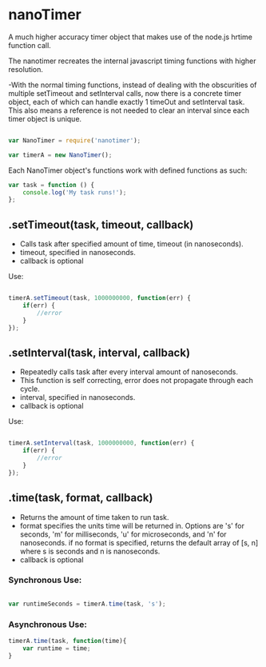 # nanoTimer

A much higher accuracy timer object that makes use of the node.js hrtime function call.

The nanotimer recreates the internal javascript timing functions with higher resolution.

-With the normal timing functions, instead of dealing with the obscurities of multiple setTimeout and 
setInterval calls, now there is a concrete timer object, each of which can handle exactly 1 timeOut and 
setInterval task. This also means a reference is not needed to clear an interval since each timer object is
unique.



```js

var NanoTimer = require('nanotimer');

var timerA = new NanoTimer();


```

Each NanoTimer object's functions work with defined functions as such:
```js
var task = function () {
    console.log('My task runs!');
};
```


## .setTimeout(task, timeout, callback)
* Calls task after specified amount of time, timeout (in nanoseconds).
* timeout, specified in nanoseconds.
* callback is optional

Use:
```js

timerA.setTimeout(task, 1000000000, function(err) {
    if(err) {
        //error
    }
});
```

## .setInterval(task, interval, callback)
* Repeatedly calls task after every interval amount of nanoseconds.
* This function is self correcting, error does not propagate through each cycle.
* interval, specified in nanoseconds.
* callback is optional

Use:
```js

timerA.setInterval(task, 1000000000, function(err) {
    if(err) {
        //error
    }
});
```

## .time(task, format, callback)
* Returns the amount of time taken to run task.
* format specifies the units time will be returned in. Options are 's' for seconds, 'm' for milliseconds, 'u' for microseconds, 
and 'n' for nanoseconds. if no format is specified, returns the default array of [s, n] where s is seconds and n is nanoseconds.
* callback is optional

### Synchronous Use:
```js

var runtimeSeconds = timerA.time(task, 's');

```

### Asynchronous Use:
```js
timerA.time(task, function(time){
	var runtime = time;
}




